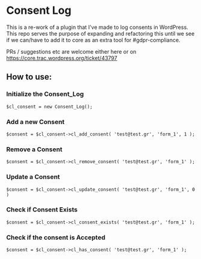 # Consent Log

This is a re-work of a plugin that I've made to log consents in WordPress. This repo serves the purpose of expanding and refactoring this until we see if we can/have to add it to core as an extra tool for #gdpr-compliance.

PRs / suggestions etc are welcome either here or on https://core.trac.wordpress.org/ticket/43797


## How to use:


### Initialize the Consent_Log
`$cl_consent = new Consent_Log();`

### Add a new Consent
`$consent = $cl_consent->cl_add_consent( 'test@test.gr', 'form_1', 1 );`

### Remove a Consent
`$consent = $cl_consent->cl_remove_consent( 'test@test.gr', 'form_1' );`

### Update a Consent
`$consent = $cl_consent->cl_update_consent( 'test@test.gr', 'form_1', 0 )`

### Check if Consent Exists
`$consent = $cl_consent->cl_consent_exists( 'test@test.gr', 'form_1' );`

### Check if the consent is Accepted
`$consent = $cl_consent->cl_has_consent( 'test@test.gr', 'form_1' );`